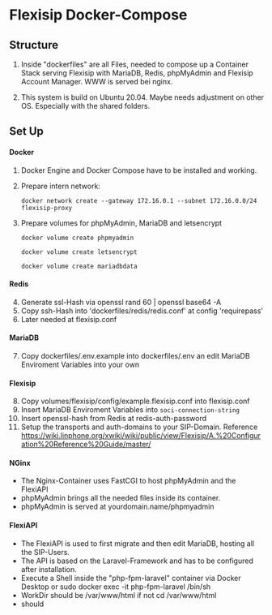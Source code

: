 # Flexisip Docker-Compose

## Structure
1. Inside "dockerfiles" are all Files, needed to compose up a Container Stack serving Flexisip with MariaDB, Redis, phpMyAdmin and Flexisip Account Manager. WWW is served bei nginx.

2. This system is build on Ubuntu 20.04. Maybe needs adjustment on other OS. Especially with the shared folders.

## Set Up

#### Docker
1. Docker Engine and Docker Compose have to be installed and working.
2. Prepare intern network:

    `docker network create --gateway 172.16.0.1 --subnet 172.16.0.0/24 flexisip-proxy`

3. Prepare volumes for phpMyAdmin, MariaDB and letsencrypt

    `docker volume create phpmyadmin`
    
    `docker volume create letsencrypt`

    `docker volume create mariadbdata`

#### Redis
4. Generate ssl-Hash via
    openssl rand 60 | openssl base64 -A
5. Copy ssh-Hash into 'dockerfiles/redis/redis.conf' at config 'requirepass'
6. Later needed at flexisip.conf

#### MariaDB
7. Copy dockerfiles/.env.example into dockerfiles/.env an edit MariaDB Enviroment Variables into your own

#### Flexisip
8. Copy volumes/flexisip/config/example.flexisip.conf into flexisip.conf
9. Insert MariaDB Enviroment Variables into
    `soci-connection-string`
10. Insert openssl-hash from Redis at
        redis-auth-password
11. Setup the transports and auth-domains to your SIP-Domain. Reference https://wiki.linphone.org/xwiki/wiki/public/view/Flexisip/A.%20Configuration%20Reference%20Guide/master/

#### NGinx
 - The Nginx-Container uses FastCGI to host phpMyAdmin and the FlexiAPI
 - phpMyAdmin brings all the needed files inside its container.
 - phpMyAdmin is served at yourdomain.name/phpmyadmin

#### FlexiAPI
 - The FlexiAPI is used to first migrate and then edit MariaDB, hosting all the SIP-Users.
 - The API is based on the Laravel-Framework and has to be configured after installation.
 - Execute a Shell inside the "php-fpm-laravel" container via Docker Desktop or
    sudo docker exec -it php-fpm-laravel /bin/sh
 - WorkDir should be /var/www/html if not
    cd /var/www/html
 - <ls> should



